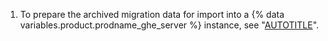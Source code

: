 1. To prepare the archived migration data for import into a {% data variables.product.prodname_ghe_server %} instance, see "[AUTOTITLE](/migrations/using-ghe-migrator/preparing-to-migrate-data-to-github-enterprise-server)".
